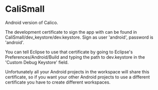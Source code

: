 CaliSmall
=========

Android version of Calico.

The development certificate to sign the app with can be found in CaliSmall/dev_keystore/dev.keystore.
Sign as user 'android', password is 'android'.

You can tell Eclipse to use that certificate by going to Eclipse's Preferences/Android/Build and typing the path to dev.keystore in the 'Custom Debug Keystore' field.

Unfortunately all your Android projects in the workspace will share this certificate, so if you want your other Android projects to use a different certificate you have to create different workspaces.
